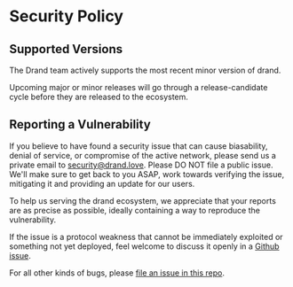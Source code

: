 # Security Policy

## Supported Versions

The Drand team actively supports the most recent minor version of drand.

Upcoming major or minor releases will go through a release-candidate cycle before they are released to the ecosystem.

## Reporting a Vulnerability

If you believe to have found a security issue that can cause biasability, denial of service, or compromise of the active network, please send us a private email to security@drand.love. Please DO NOT file a public issue. We'll make sure to get back to you ASAP, work towards verifying the issue, mitigating it and providing an update for our users. 

To help us serving the drand ecosystem, we appreciate that your reports are as precise as possible, ideally containing a way to reproduce the vulnerability.

If the issue is a protocol weakness that cannot be immediately exploited or something not yet deployed, feel welcome to discuss it openly in a [Github issue](https://github.com/drand/drand/issues/new).

For all other kinds of bugs, please [file an issue in this repo](https://github.com/drand/drand/issues/new). 
